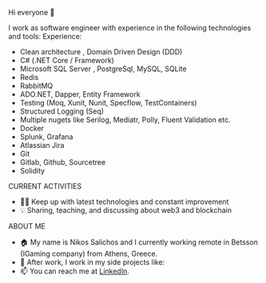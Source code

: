 Hi everyone 👋

I work as software engineer with experience in the following technologies and tools:
Experience:
- Clean architecture , Domain Driven Design (DDD)
- C# (.NET Core / Framework)
- Microsoft SQL Server , PostgreSql, MySQL, SQLite
- Redis
- RabbitMQ 
- ADO.NET, Dapper, Entity Framework
- Testing (Moq, Xunit, Nunit, Specflow, TestContainers)
- Structured Logging (Seq)
- Multiple nugets like Serilog, Mediatr, Polly, Fluent Validation etc.
- Docker
- Splunk, Grafana
- Atlassian Jira
- Git
- Gitlab, Github, Sourcetree
- Solidity

CURRENT ACTIVITIES

- 👨‍💻 Keep up with latest technologies and constant improvement
- 💡 Sharing, teaching, and discussing about web3 and blockchain

ABOUT ME

- 🏠 My name is Nikos Salichos and I currently working remote in Betsson (IGaming company) from Athens, Greece.
- 🌱 After work, I work in my side projects like:
- 📫 You can reach me at [LinkedIn](https://www.linkedin.com/in/nikossalichos/).
